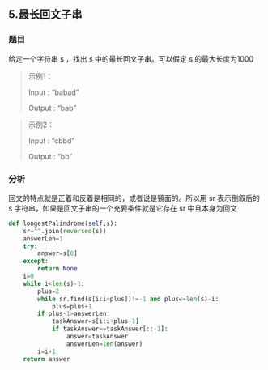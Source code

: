 ## 5.最长回文子串

### 题目

给定一个字符串 s ，找出 s 中的最长回文子串。可以假定 s 的最大长度为1000

> 示例1：
>
> Input : “babad”
>
> Output : “bab”



> 示例2：
>
> Input  : “cbbd”
>
> Output : “bb”

### 分析

回文的特点就是正着和反着是相同的，或者说是镜面的。所以用 sr 表示倒叙后的 s 字符串，如果是回文子串的一个充要条件就是它存在 sr 中且本身为回文



```python
def longestPalindrome(self,s):
    sr="".join(reversed(s))
    answerLen=1
    try:
        answer=s[0]
    except:
        return None
    i=0
    while i<len(s)-1:
        plus=2
        while sr.find(s[i:i+plus])!=-1 and plus<=len(s)-i:
            plus=plus+1
        if plus-1>answerLen:
            taskAnswer=s[i:i+plus-1]
            if taskAnswer==taskAnswer[::-1]:
                answer=taskAnswer
                answerLen=len(answer)
        i=i+1
    return answer
```

